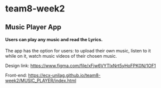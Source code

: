# team8-week2


## Music Player App

#### Users can play any music and read the  Lyrics.

The app has the option for users:
to upload their own music,
listen to it while on it,
watch music videos of their chosen music.

Design link:
https://www.figma.com/file/xFjw6VYTlxNrt5yHoFPK0N/1OF1

Front-end:  https://ecx-unilag.github.io/team8-week2/MUSIC_PLAYER/index.html



